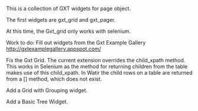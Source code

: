 This is a collection of GXT widgets for page object.

The first widgets are gxt_grid and gxt_pager.

At this time, the Gxt_grid only works with selenium.

Work to do:  Fill out widgets from the Gxt Example Gallery http://gxtexamplegallery.appspot.com/

Fix the Gxt Grid.  The current extension overrides the child_xpath method. This works in Selenium as the method for returning children from the table makes use of this child_xpath.  In Watir the child rows on a table are returned from a [] method, which does not exist.

Add a Grid with Grouping widget.

Add a Basic Tree Widget.